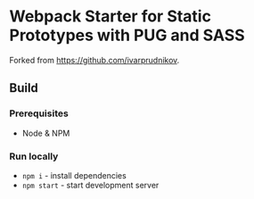 # Webpack Starter for Static Prototypes with PUG and SASS

Forked from <https://github.com/ivarprudnikov>.

## Build

### Prerequisites

- Node & NPM

### Run locally

- `npm i` - install dependencies
- `npm start` - start development server
